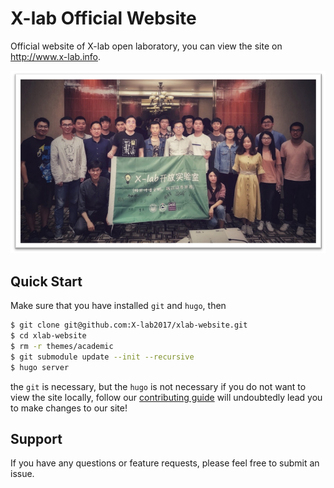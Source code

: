 # X-lab Official Website

 Official website of X-lab open laboratory, you can view the site on http://www.x-lab.info.

 ![avatar](./static/img/xlab.png)

## Quick Start

Make sure that you have installed `git` and `hugo`, then

```bash
$ git clone git@github.com:X-lab2017/xlab-website.git
$ cd xlab-website
$ rm -r themes/academic
$ git submodule update --init --recursive
$ hugo server
```

the `git` is necessary, but the `hugo` is not necessary if you do not want to view the site locally, follow our [contributing guide](CONTRIBUTING) will undoubtedly lead you to make changes to our site!

## Support

If you have any questions or feature requests, please feel free to submit an issue.


[CONTRIBUTING]: ./CONTRIBUTING.md 
